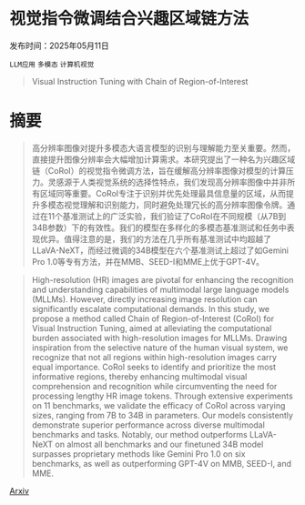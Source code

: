 # 视觉指令微调结合兴趣区域链方法

发布时间：2025年05月11日

`LLM应用` `多模态` `计算机视觉`

> Visual Instruction Tuning with Chain of Region-of-Interest

# 摘要

> 高分辨率图像对提升多模态大语言模型的识别与理解能力至关重要。然而，直接提升图像分辨率会大幅增加计算需求。本研究提出了一种名为兴趣区域链（CoRoI）的视觉指令微调方法，旨在缓解高分辨率图像对模型的计算压力。灵感源于人类视觉系统的选择性特点，我们发现高分辨率图像中并非所有区域同等重要。CoRoI专注于识别并优先处理最具信息量的区域，从而提升多模态视觉理解和识别能力，同时避免处理冗长的高分辨率图像令牌。通过在11个基准测试上的广泛实验，我们验证了CoRoI在不同规模（从7B到34B参数）下的有效性。我们的模型在多样化的多模态基准测试和任务中表现优异。值得注意的是，我们的方法在几乎所有基准测试中均超越了LLaVA-NeXT，而经过微调的34B模型在六个基准测试上超过了如Gemini Pro 1.0等专有方法，并在MMB、SEED-I和MME上优于GPT-4V。

> High-resolution (HR) images are pivotal for enhancing the recognition and understanding capabilities of multimodal large language models (MLLMs). However, directly increasing image resolution can significantly escalate computational demands. In this study, we propose a method called Chain of Region-of-Interest (CoRoI) for Visual Instruction Tuning, aimed at alleviating the computational burden associated with high-resolution images for MLLMs. Drawing inspiration from the selective nature of the human visual system, we recognize that not all regions within high-resolution images carry equal importance. CoRoI seeks to identify and prioritize the most informative regions, thereby enhancing multimodal visual comprehension and recognition while circumventing the need for processing lengthy HR image tokens. Through extensive experiments on 11 benchmarks, we validate the efficacy of CoRoI across varying sizes, ranging from 7B to 34B in parameters. Our models consistently demonstrate superior performance across diverse multimodal benchmarks and tasks. Notably, our method outperforms LLaVA-NeXT on almost all benchmarks and our finetuned 34B model surpasses proprietary methods like Gemini Pro 1.0 on six benchmarks, as well as outperforming GPT-4V on MMB, SEED-I, and MME.

[Arxiv](https://arxiv.org/abs/2505.06840)